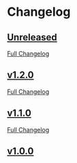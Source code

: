 # Changelog

## [Unreleased](https://github.com/axelarnetwork/axelar-amplifier/tree/HEAD)

[Full Changelog](https://github.com/axelarnetwork/axelar-amplifier/compare/service-registry-v1.2.0..HEAD)

## [v1.2.0](https://github.com/axelarnetwork/axelar-amplifier/tree/voting-verifier-v1.2.0)

[Full Changelog](https://github.com/axelarnetwork/axelar-amplifier/compare/voting-verifier-v1.1.0..voting-verifier-v1.2.0)

## [v1.1.0](https://github.com/axelarnetwork/axelar-amplifier/tree/voting-verifier-v1.1.0)

[Full Changelog](https://github.com/axelarnetwork/axelar-amplifier/compare/voting-verifier-v1.0.0..voting-verifier-v1.1.0)

## [v1.0.0](https://github.com/axelarnetwork/axelar-amplifier/tree/voting-verifier-v1.0.0)
